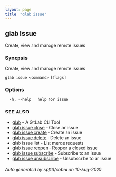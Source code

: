 ```yaml
---
layout: page
title: "glab issue"
---
```

## glab issue

Create, view and manage remote issues

### Synopsis

Create, view and manage remote issues

```
glab issue <command> [flags]
```

### Options

```
  -h, --help   help for issue
```

### SEE ALSO

* [glab](/commands/glab/)	 - A GitLab CLI Tool
* [glab issue close](/commands/glab_issue_close/)	 - Close an issue
* [glab issue create](/commands/glab_issue_create/)	 - Create an issue
* [glab issue delete](/commands/glab_issue_delete/)	 - Delete an issue
* [glab issue list](/commands/glab_issue_list/)	 - List merge requests
* [glab issue reopen](/commands/glab_issue_reopen/)	 - Reopen a closed issue
* [glab issue subscribe](/commands/glab_issue_subscribe/)	 - Subscribe to an issue
* [glab issue unsubscribe](/commands/glab_issue_unsubscribe/)	 - Unsubscribe to an issue

###### Auto generated by spf13/cobra on 10-Aug-2020
